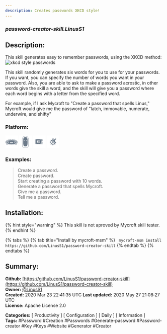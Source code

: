 ```yaml
---
description: Creates passwords XKCD style!
---
```


### _password-creator-skill.LinusS1_  
## Description:  
This skill generates easy to remember passwords, using the XKCD method:
![xkcd style passwords](https://imgs.xkcd.com/comics/password_strength.png )

This skill randomly generates six words for you to use for your passwords. If you want, you can specify the number of words you want in your password. Also, you are able to ask to make a password acrostic, in other words give the skill a word, and the skill will give you a password where each word begins with a letter from the specified word.

For example, if I ask Mycroft to "Create a password that spells Linus," Mycroft would give me the password of "latch, immovable, numerate, underwire, and shifty"  
  
  
### Platform:  
 ![Mark I](../.gitbook/assets/mark-1-icon.png)  ![Mark II](../.gitbook/assets/mark-2-icon.png)  ![Picroft](../.gitbook/assets/picroft-icon.png)  ![plasmoid](../.gitbook/assets/kde.png)   
### Examples:  
> Create a password.  
> Create password.  
> Start creating a password with 10 words.  
> Generate a password that spells Mycroft.  
> Give me a password.  
> Tell me a password.  
  
## Installation:  
{% hint style="warning" %}
This skill is not aproved by Mycroft skill tester.
{% endhint %}
    
{% tabs %}
{% tab title="Install by mycroft-msm" %}
``` mycroft-msm install https://github.com/LinusS1/password-creator-skill```
{% endtab %}
  {% endtabs %}
    
## Summary:  
**Github:** [https://github.com/LinusS1/password-creator-skill](https://github.com/LinusS1/password-creator-skill)  
**Owner:** [@LinusS1](https://github.com/LinusS1)  
**Created:** 2020 Mar 23 22:41:35 UTC  **Last updated:** 2020 May 27 21:08:27 UTC  
**License:** Apache License 2.0  
  
**Categories:** [ Productivity ] [ Configuration ] [ Daily ] [ Information ]   
**Tags:** \#Password \#Creation \#Passwords \#Generate-password \#Password-creator \#Key \#Keys \#Website \#Generator \#Creator   
